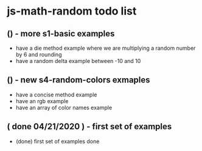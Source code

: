 # js-math-random todo list

## () - more s1-basic examples
* have a die method example where we are multiplying a random number by 6 and rounding
* have a random delta example between -10 and 10

## () - new s4-random-colors exmaples
* have a concise method example
* have an rgb example
* have an array of color names example

## ( done 04/21/2020 ) - first set of examples
* (done) first set of examples done